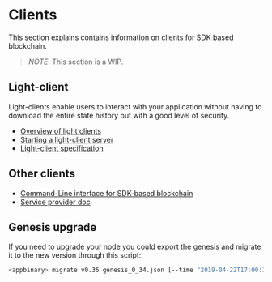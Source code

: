 # Clients

This section explains contains information on clients for SDK based blockchain. 

>*NOTE*: This section is a WIP. 

## Light-client

Light-clients enable users to interact with your application without having to download the entire state history but with a good level of security. 

- [Overview of light clients](./lite/README.md)
- [Starting a light-client server](./lite/getting_started.md)
- [Light-client specification](./lite/specification.md)

## Other clients

- [Command-Line interface for SDK-based blockchain](./cli.md)
- [Service provider doc](./service-providers.md)

## Genesis upgrade

If you need to upgrade your node you could export the genesis and migrate it to the new version through this script:

```bash
<appbinary> migrate v0.36 genesis_0_34.json [--time "2019-04-22T17:00:11Z"] [--chain-id test] > ~/.hashgardd/genesis.json 
```
